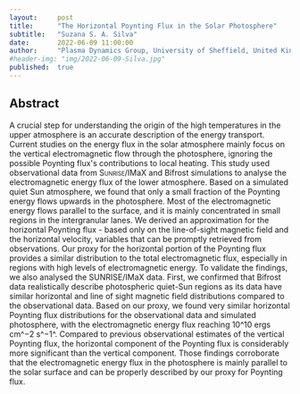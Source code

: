 ```yaml
---
layout:     post
title:      "The Horizontal Poynting Flux in the Solar Photosphere"
subtitle:   "Suzana S. A. Silva"
date:       2022-06-09 11:00:00
author:     "Plasma Dynamics Group, University of Sheffield, United Kingdom"
#header-img: "img/2022-06-09-Silva.jpg"
published:  true
---
```


## Abstract
A crucial step for understanding the origin of the high temperatures in the upper atmosphere is an accurate description of the energy transport. Current studies on the energy flux in the solar atmosphere mainly focus on the vertical electromagnetic flow through the photosphere, ignoring the possible Poynting flux's contributions to local heating. This study used observational data from <span style="font-variant:small-caps;">Sunrise</span>/IMaX and Bifrost simulations to analyse the electromagnetic energy flux of the lower atmosphere. Based on a simulated quiet Sun atmosphere, we found that only a small fraction of the Poynting energy flows upwards in the photosphere. Most of the electromagnetic energy flows parallel to the surface, and it is mainly concentrated in small regions in the intergranular lanes. We derived an approximation for the horizontal Poynting flux - based only on the line-of-sight magnetic field and the horizontal velocity,  variables that can be promptly retrieved from observations. Our proxy for the horizontal portion of the Poynting flux provides a similar distribution to the total electromagnetic flux, especially in regions with high levels of electromagnetic energy. To validate the findings, we also analysed the SUNRISE/IMaX data. First, we confirmed that Bifrost data realistically describe photospheric quiet-Sun regions as its data have similar horizontal and line of sight magnetic field distributions compared to the observational data. Based on our proxy, we found very similar horizontal Poynting flux distributions for the observational data and simulated photosphere, with the electromagnetic energy flux reaching 10^10 ergs cm^−2 s^−1^. Compared to previous observational estimates of the vertical Poynting flux, the horizontal component of the Poynting flux is considerably more significant than the vertical component. Those findings corroborate that the electromagnetic energy flux in the photosphere is mainly parallel to the solar surface and can be properly described by our proxy for Poynting flux. 
